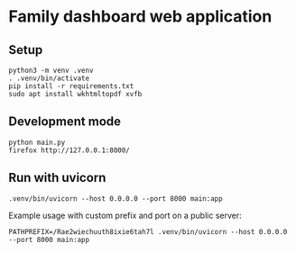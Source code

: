 # Family dashboard web application

## Setup

    python3 -m venv .venv
    . .venv/bin/activate
    pip install -r requirements.txt
    sudo apt install wkhtmltopdf xvfb

## Development mode

    python main.py
    firefox http://127.0.0.1:8000/

## Run with uvicorn

    .venv/bin/uvicorn --host 0.0.0.0 --port 8000 main:app

Example usage with custom prefix and port on a public server:

    PATHPREFIX=/Rae2wiechuuth8ixie6tah7l .venv/bin/uvicorn --host 0.0.0.0 --port 8000 main:app
